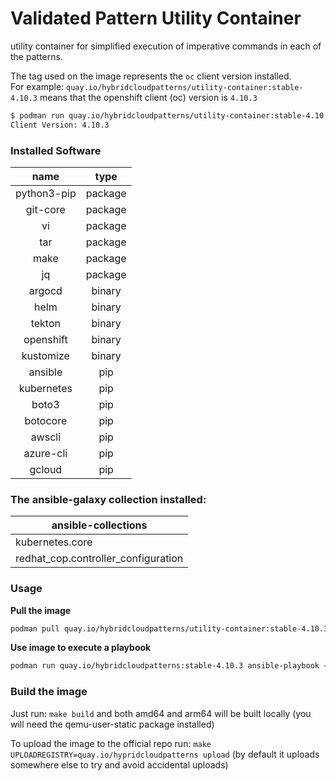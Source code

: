 # Validated Pattern Utility Container 

utility container for simplified execution of imperative commands in each of the patterns.

The tag used on the image represents the `oc` client version installed. <br/>
For example: `quay.io/hybridcloudpatterns/utility-container:stable-4.10.3` means that the openshift client (oc) version is `4.10.3`

```bash
$ podman run quay.io/hybridcloudpatterns/utility-container:stable-4.10.3` oc version 
Client Version: 4.10.3
```

### Installed Software

|    name     |  type   |
|:-----------:|:-------:|
| python3-pip | package |
|  git-core   | package |
|     vi      | package |
|     tar     | package |
|    make     | package |
|     jq      | package |
|   argocd    | binary  |
|    helm     | binary  |
|   tekton    | binary  |
|  openshift  | binary  |
|  kustomize  | binary  |
|   ansible   |   pip   |
| kubernetes  |   pip   |
|    boto3    |   pip   |
|  botocore   |   pip   |
|   awscli    |   pip   |
|  azure-cli  |   pip   |
|   gcloud    |   pip   |


### The ansible-galaxy collection installed:
| ansible-collections |
| ------------------- |
| kubernetes.core |
| redhat_cop.controller_configuration |

### Usage
**Pull the image**
```bash
podman pull quay.io/hybridcloudpatterns/utility-container:stable-4.10.3
```

**Use image to execute a playbook**
```bash
podman run quay.io/hybridcloudpatterns:stable-4.10.3 ansible-playbook <playbook>.yml 
```

### Build the image
Just run: `make build` and both amd64 and arm64 will be built locally (you will need the qemu-user-static package installed)

To upload the image to the official repo run: `make UPLOADREGISTRY=quay.io/hypridcloudpatterns upload` (by default it uploads somewhere else
to try and avoid accidental uploads)

